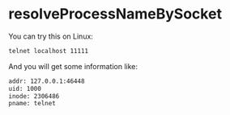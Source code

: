 # resolveProcessNameBySocket

You can try this on Linux:

```bash
telnet localhost 11111
```

And you will get some information like:

```bash
addr: 127.0.0.1:46448
uid: 1000
inode: 2306486
pname: telnet
```